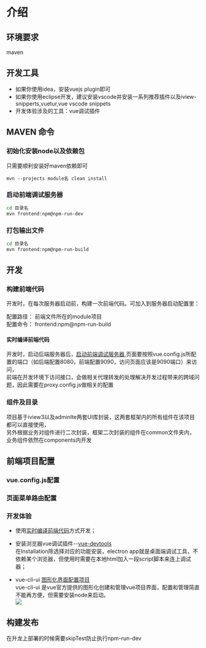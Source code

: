 # 介绍

## 环境要求

maven

## 开发工具

* 如果你使用idea，安装vuejs plugin即可
* 如果你使用eclipse开发，建议安装vscode并安装一系列推荐插件以及iview-snipperts,vuetur,vue vscode snippets
* 开发体验涉及的工具：vue调试插件

## MAVEN 命令

### 初始化安装node以及依赖包

只需要顺利安装好maven依赖即可
```text
mvn --projects module名 clean install
```

### 启动前端调试服务器

```bash
cd 目录名
mvn frontend:npm@npm-run-dev
```

### 打包输出文件

```bash
cd 目录名
mvn frontend:npm@npm-run-build
```

## 开发

### 构建前端代码

开发时，在每次服务器启动前，构建一次前端代码。可加入到服务器启动配置里：

配置路径： 前端文件所在的module项目  
配置命令： frontend:npm@npm-run-build

#### 实时编译前端代码

开发时，启动后端服务器后，[启动前端调试服务器](#启动前端调试服务器),页面要按照vue.config.js所配置的端口（如后端配置8080，前端配置9090，访问页面应该是9090端口）来访问，  
前端在开发环境下访问接口，会做相关代理转发的处理解决开发过程带来的跨域问题，因此需要在proxy.config.js做相关的配置

### 组件及目录

项目基于iview3以及adminlte两套UI库封装，这两套框架内的所有组件在该项目都可以直接使用，  
另外根据业务对组件进行二次封装，框架二次封装的组件在common文件夹内，业务组件依然在components内开发

## 前端项目配置

### vue.config.js配置

### 页面菜单路由配置

### 开发体验

* 使用[实时编译前端代码](#实时编译前端代码)方式开发；

* 安装浏览器vue调试插件--[vue-devtools](https://github.com/vuejs/vue-devtools)  
         在Installation除选择对应的功能安装，electron app就是桌面端调试工具，不依赖某个浏览器，但使用时需要在本地html加入一段script脚本来连上调试器；

* vue-cli-ui [图形化界面配置项目](https://cli.vuejs.org/zh/guide/creating-a-project.html#使用图形化界面)  
        vue-cli-ui 是vue官方提供的图形化创建和管理vue项目界面，配置和管理简直不能再方便，但需要安装node来启动。  
  ![](http://img.game.dwstatic.com/f2e/static/f2egame-admin/20180723/public/readme/shot-vue-cli.png)

## 构建发布

在升龙上部署的时候需要skipTest防止执行npm-run-dev

